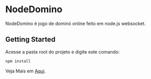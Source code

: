 # NodeDomino

NodeDomino  é jogo de dominó online feito em node.js websocket.


## Getting Started

Acesse a pasta root do projeto e digite este comando:

```bash
npm install 
```


Veja Mais em [Aqui](http://blog.felipefm32.com/2017/06/domino.html).